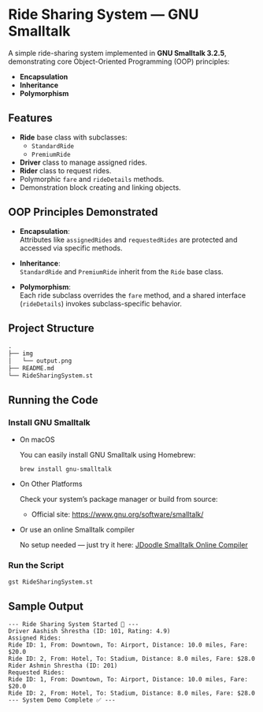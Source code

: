 # Ride Sharing System — GNU Smalltalk

A simple ride-sharing system implemented in **GNU Smalltalk 3.2.5**, demonstrating core Object-Oriented Programming (OOP) principles:

- **Encapsulation**
- **Inheritance**
- **Polymorphism**

## Features

- **Ride** base class with subclasses:
  - `StandardRide`
  - `PremiumRide`
- **Driver** class to manage assigned rides.
- **Rider** class to request rides.
- Polymorphic `fare` and `rideDetails` methods.
- Demonstration block creating and linking objects.

## OOP Principles Demonstrated

- **Encapsulation**:  
  Attributes like `assignedRides` and `requestedRides` are protected and accessed via specific methods.

- **Inheritance**:  
  `StandardRide` and `PremiumRide` inherit from the `Ride` base class.

- **Polymorphism**:  
  Each ride subclass overrides the `fare` method, and a shared interface (`rideDetails`) invokes subclass-specific behavior.

## Project Structure

```makefile
.
├── img
│   └── output.png
├── README.md
└── RideSharingSystem.st
```

## Running the Code

### Install GNU Smalltalk

- On macOS

  You can easily install GNU Smalltalk using Homebrew:

  ```
  brew install gnu-smalltalk
  ```

- On Other Platforms

  Check your system’s package manager or build from source:

  - Official site: https://www.gnu.org/software/smalltalk/

- Or use an online Smalltalk compiler

  No setup needed — just try it here: [JDoodle Smalltalk Online Compiler](https://www.jdoodle.com/execute-smalltalk-online)

### Run the Script

```bash
gst RideSharingSystem.st
```

## Sample Output

```text
--- Ride Sharing System Started 🚗 ---
Driver Aashish Shrestha (ID: 101, Rating: 4.9)
Assigned Rides:
Ride ID: 1, From: Downtown, To: Airport, Distance: 10.0 miles, Fare: $20.0
Ride ID: 2, From: Hotel, To: Stadium, Distance: 8.0 miles, Fare: $28.0
Rider Ashmin Shrestha (ID: 201)
Requested Rides:
Ride ID: 1, From: Downtown, To: Airport, Distance: 10.0 miles, Fare: $20.0
Ride ID: 2, From: Hotel, To: Stadium, Distance: 8.0 miles, Fare: $28.0
--- System Demo Complete ✅ ---
```
